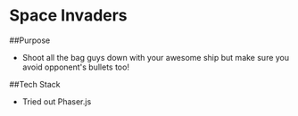 # Space Invaders

##Purpose
* Shoot all the bag guys down with your awesome ship but make sure you avoid opponent's bullets too!

##Tech Stack
* Tried out Phaser.js
